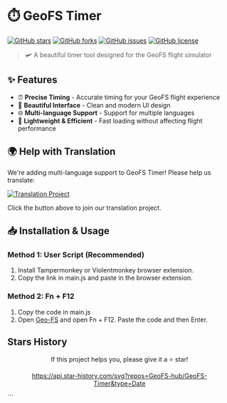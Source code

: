 # ⏱️ GeoFS Timer

[![GitHub stars](https://img.shields.io/github/stars/GeoFS-hub/GeoFS-Timer?style=for-the-badge)](https://github.com/GeoFS-hub/GeoFS-Timer/stargazers)
[![GitHub forks](https://img.shields.io/github/forks/GeoFS-hub/GeoFS-Timer?style=for-the-badge)](https://github.com/GeoFS-hub/GeoFS-Timer/network)
[![GitHub issues](https://img.shields.io/github/issues/GeoFS-hub/GeoFS-Timer?style=for-the-badge)](https://github.com/GeoFS-hub/GeoFS-Timer/issues)
[![GitHub license](https://img.shields.io/github/license/GeoFS-hub/GeoFS-Timer?style=for-the-badge)](https://github.com/GeoFS-hub/GeoFS-Timer/blob/main/LICENSE)

> 🛩️ A beautiful timer tool designed for the GeoFS flight simulator

## ✨ Features

- ⏰ **Precise Timing** - Accurate timing for your GeoFS flight experience
- 🎨 **Beautiful Interface** - Clean and modern UI design
- 🌐 **Multi-language Support** - Support for multiple languages
- 🚀 **Lightweight & Efficient** - Fast loading without affecting flight performance

## 🌍 Help with Translation

We're adding multi-language support to GeoFS Timer! Please help us translate:

[![Translation Project](https://img.shields.io/badge/Help_Translate-POEditor-blue?style=for-the-badge&logo=translate)](https://poeditor.com/join/project/5frrgfIrOV)

Click the button above to join our translation project.

## 📥 Installation & Usage

### Method 1: User Script (Recommended)
1. Install Tampermonkey or Violentmonkey browser extension.
2. Copy the link in main.js and paste in the browser extension.

### Method 2: Fn + F12
1. Copy the code in main.js
2. Open [Geo-FS](https://geo-fs.com) and open Fn + F12. Paste the code and then Enter.

## Stars History
<div align="center">
If this project helps you, please give it a ⭐ star!

https://api.star-history.com/svg?repos=GeoFS-hub/GeoFS-Timer&type=Date

</div> ```
